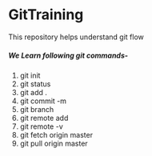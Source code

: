 # GitTraining
This repository helps understand git flow
##### We Learn following git commands-
1. git init
2. git status
3. git add .
4. git commit -m
5. git branch
6. git remote add 
7. git remote -v
8. git fetch origin master
9. git pull origin master

